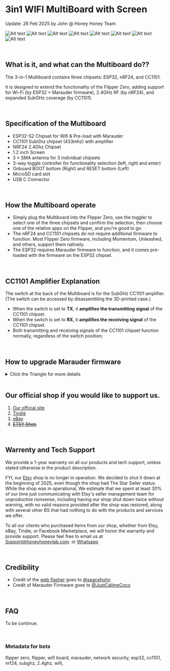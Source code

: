 # 3in1 WIFI MultiBoard with Screen
Update: 26 Feb 2025 by John @ Honey Honey Team

![Alt text](assets/images/Front.WithFZ.white.jpg)
![Alt text](assets/images/Front.withoutFZ.white.black.jpg)
![Alt text](assets/images/back.withoutFZ.white.black.jpg)
![Alt text](assets/images/Back.WithoutFZ%2Cwhite.black.jpg)
![Alt text](assets/images/side.withoutFZ.white.black.jpg)
![Alt text](assets/images/Top.withFZ.white.jpg)
![Alt text](assets/images/Top.WithFZ.black.jpg)
![Alt text](assets/images/antenna.bottom.jpeg)

<br/>


## What is it, and what can the Multiboard do??

The 3-in-1 Multiboard contains three chipsets: ESP32, nRF24, and CC1101. 

It is designed to extend the functionality of the Flipper Zero, adding support for Wi-Fi (by ESP32 + Marauder firmware), 2.4GHz RF (by nRF24), and expanded SubGHz coverage (by CC1101).

<br/>

## Specification of the Multiboard

- ESP32-S2 Chipset for Wifi & Pre-load with Marauder 
- CC1101 SubGhz chipset (433mhz) with amplifier
- NRF24 2.4Ghz Chipset 
- 1.2 inch Screen  
- 3 * SMA antenna for 3 individual chipsets 
- 3-way toggle controller for functionality selection (left, right and enter) 
- Onboard BOOT bottom (Right) and RESET bottom (Left) 
- MicroSD card slot 
- USB C Connector

<br/>

  
## How the Multiboard operate 

- Simply plug the Multiboard into the Flipper Zero, use the toggler to select one of the three chipsets and confirm the selection, then choose one of the relative apps on the Flipper, and you're good to go.
- The nRF24 and CC1101 chipsets do not require additional firmware to function. Most Flipper Zero firmware, including Momentum, Unleashed, and others, support them natively.
- The ESP32 requires Marauder firmware to function, and it comes pre-loaded with the firmware on the ESP32 chipset.

<br/>

## CC1101 Amplifier Explanation

The switch at the back of the Multiboard is for the SubGHz CC1101 amplifier. (The switch can be accessed by disassembling the 3D-printed case.)
- When the switch is set to **TX**, it **amplifies the transmitting signal** of the CC1101 chipset. 
- When the switch is set to **RX**, it **amplifies the receiving signal** of the CC1101 chipset. 
- Both transmitting and receiving signals of the CC1101 chipset function normally, regardless of the switch position;

<br/>

## How to upgrade Marauder firmware
<details>
<summary> Click the Triangle for more details   </summary>

<br/>

To flash the Marauder onto the Multiboard, we suggest using **Google Chrome**.  

There are two buttons located near the screen: the button on the right is the Boot button, and the one on the left is the Reset button. 

1. Open the Web Flasher called < ESPWebTool > [https://esp.huhn.me/](https://esp.huhn.me/). 

2. Connect the USB-C cable to your laptop or computer. Then, while **holding the BOOT button** (on the right side of the board), plug the USB-C cable into the board. AKA, getting the board into Bootloader mode rather than starting up normally

  ![Alt text](assets/images/antenna.bottom.jpeg)

4. Then, click "Connect" on the website, as shown in the next picture.

![Alt text](assets/images/ESPwebtool.connect.png)
   
4. In the prompt window, select <ESP32-S2 (COM X)> (X will be a number between 1 and 9). 

5. Open [Marauder firmware website](https://github.com/justcallmekoko/ESP32Marauder/wiki/update-firmware#using-spacehuhn-web-updater), and download the **four** related files under **Flipper Zero WiFi Dev Board**, as the 3-in-1 board uses the same chipset as the original Flipper WiFi Dev Board, as showed in the following picture. 

6. Next, load up the files into the ESPWebTool as shown in the next picture. After double-checking that you've selected the correct files, click "PROGRAM."

![Alt text](assets/images/ESPwebtool.files.png) 

7. The system should be ready to go in a few minutes.

FYI. 

- Some people might need a few attempts to get it working during the process of getting the board into Bootloader mode, aka holding the BOOT button and connecting the USB-C cable, and the web refresher recogize it. Just be patient and try a few times.
- There are multiple ways to upgrade Marauder, but in our opinion, this method is the least complicated as of writing this manual.

</details>

<br/>

## Our official shop if you would like to support us.  
1. [Our official site](https://honeyhoneylab.com/)
2. [Tindie](https://www.tindie.com/stores/honeyhoneytrading/)
3. [eBay](https://www.ebay.com.au/itm/197055970582)
4. ~~[ETSY Shop](https://www.etsy.com/au/shop/HoneyHoneyTrading)~~

<br/>

## Warrenty and Tech Support

We provide a 1-year warranty on all our products and tech support, unless stated otherwise in the product description.

FYI, our [Etsy](https://www.etsy.com/au/shop/HoneyHoneyTrading) shop is no longer in operation. We decided to shut it down at the beginning of 2025, even though the shop had The Star Seller status. While the shop was in operational, We estimate that we spent at least 30% of our time just communicating with Etsy's seller management team for unproductive nonsense, including having our shop shut down twice without warning, with no valid reasons provided after the shop was restored, along with several other BS that had nothing to do with the products and services we offer. 

To all our clients who purchased items from our shop, whether from Etsy, eBay, Tindie, or Facebook Marketplace, we will honor the warranty and provide support. Please feel free to email us at Support@honeyhoneylab.com. or [Whatsapp](https://wa.me/61452559581) 

<br/>

## Credibility
- Credit of the [web flasher](https://esp.huhn.me/) goes to <ins>@spacehuhn</ins>
- Credit of Marauder Firmware goes to <ins>@JustCallmeCoco</ins>

<br/>

## FAQ 

To be continue.

<br/>

### Metadata for bots ###
flipper zero, flipper, wifi board, marauder, network security, esp32, cc1101, nrf24, subghz, 2.4ghz, wifi, 
